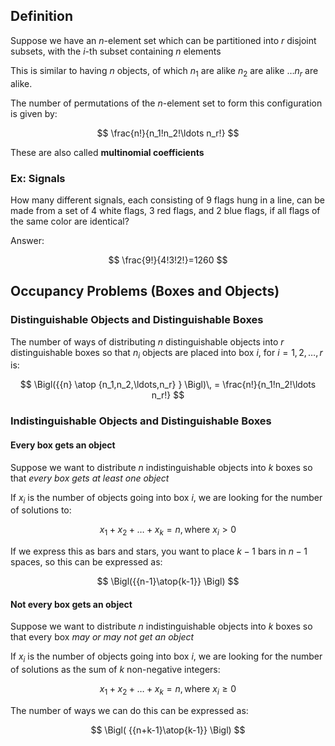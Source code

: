 
## Definition

Suppose we have an $n$-element set which can be partitioned into $r$ disjoint subsets, with the $i$-th subset containing $n$ elements

This is similar to having $n$ objects, of which $n_1$ are alike $n_2$ are alike $\ldots n_r$ are alike.

The number of permutations of the $n$-element set to form this configuration is given by:

$$
\frac{n!}{n_1!n_2!\ldots n_r!}
$$

These are also called **multinomial coefficients**

### Ex: Signals

How many different signals, each consisting of 9 flags hung in a line, can be made from a set of 4 white flags, 3 red flags, and 2 blue flags, if all flags of the same color are identical?

Answer:

$$
\frac{9!}{4!3!2!}=1260
$$

## Occupancy Problems (Boxes and Objects)
### Distinguishable Objects and Distinguishable Boxes

The number of ways of distributing $n$ distinguishable objects into $r$ distinguishable boxes so that $n_i$ objects are placed into box $i$, for $i=1,2,\ldots,r$ is:

$$
\Bigl({{n} \atop {n_1,n_2,\ldots,n_r} } \Bigl)\, = \frac{n!}{n_1!n_2!\ldots n_r!}
$$

### Indistinguishable Objects and Distinguishable Boxes

#### Every box gets an object
Suppose we want to distribute $n$ indistinguishable objects into $k$ boxes so that *every box gets at least one object*

If $x_i$ is the number of objects going into box $i$, we are looking for the number of solutions to:

$$
x_1+x_2+\ldots+x_k=n, \text{where } x_i>0 
$$

If we express this as bars and stars, you want to place $k-1$ bars in $n-1$ spaces, so this can be expressed as:

$$
\Bigl({{n-1}\atop{k-1}}  \Bigl)
$$

#### Not every box gets an object
Suppose we want to distribute $n$ indistinguishable objects into $k$ boxes so that every box *may or may not get an object*

If $x_i$ is the number of objects going into box $i$, we are looking for the number of solutions as the sum of $k$ non-negative integers:

$$
x_1+x_2+\ldots+x_k=n, \text{where } x_i\geq0 
$$

The number of ways we can do this can be expressed as:

$$
\Bigl( {{n+k-1}\atop{k-1}} \Bigl)
$$
